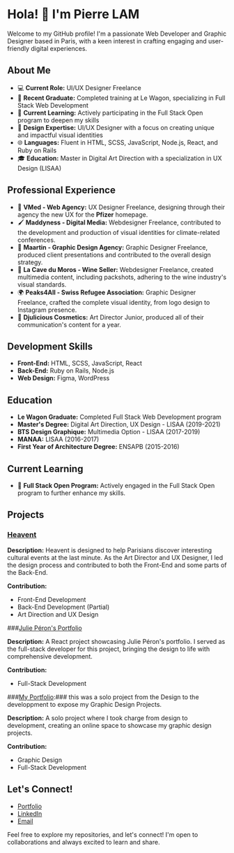 # Hola! 👋 I'm Pierre LAM
Welcome to my GitHub profile! I'm a passionate Web Developer and Graphic Designer based in Paris, with a keen interest in crafting engaging and user-friendly digital experiences.

## About Me
- 💻 **Current Role:** UI/UX Designer Freelance
- 🚀 **Recent Graduate:** Completed training at Le Wagon, specializing in Full Stack Web Development
- 🌱 **Current Learning:** Actively participating in the Full Stack Open program to deepen my skills
- 🎨 **Design Expertise:** UI/UX Designer with a focus on creating unique and impactful visual identities
- 🌐 **Languages:** Fluent in HTML, SCSS, JavaScript, Node.js, React, and Ruby on Rails
- 🎓 **Education:** Master in Digital Art Direction with a specialization in UX Design (LISAA)
## Professional Experience
- 💊 **VMed - Web Agency:** UX Designer Freelance, designing through their agency the new UX for the **Pfizer** homepage.
- 🖌️ **Maddyness - Digital Media:** Webdesigner Freelance, contributed to the development and production of visual identities for climate-related conferences.
- 🎨 **Maartin - Graphic Design Agency:** Graphic Designer Freelance, produced client presentations and contributed to the overall design strategy.
- 🍇 **La Cave du Moros - Wine Seller:** Webdesigner Freelance, created multimedia content, including packshots, adhering to the wine industry's visual standards.
- 🌍 **Peaks4All - Swiss Refugee Association:** Graphic Designer Freelance, crafted the complete visual identity, from logo design to Instagram presence.
- 💅 **Djulicious Cosmetics:** Art Director Junior, produced all of their communication's content for a year.
## Development Skills
- **Front-End:** HTML, SCSS, JavaScript, React
- **Back-End:** Ruby on Rails, Node.js
- **Web Design:** Figma, WordPress
## Education
- **Le Wagon Graduate:** Completed Full Stack Web Development program
- **Master's Degree:** Digital Art Direction, UX Design - LISAA (2019-2021)
- **BTS Design Graphique:** Multimedia Option - LISAA (2017-2019)
- **MANAA:** LISAA (2016-2017)
- **First Year of Architecture Degree:** ENSAPB (2015-2016)
## Current Learning
- 🚀 **Full Stack Open Program:** Actively engaged in the Full Stack Open program to further enhance my skills.
## Projects
### [Heavent](https://www.heavent-paris.cyou/)

**Description:** Heavent is designed to help Parisians discover interesting cultural events at the last minute. As the Art Director and UX Designer, I led the design process and contributed to both the Front-End and some parts of the Back-End.

**Contribution:**
- Front-End Development
- Back-End Development (Partial)
- Art Direction and UX Design

###[Julie Péron's Portfolio](https://www.julieperon.com/)

**Description:** A React project showcasing Julie Péron's portfolio. I served as the full-stack developer for this project, bringing the design to life with comprehensive development.

**Contribution:**
- Full-Stack Development

###[My Portfolio](https://pierrelam.fr/):### this was a solo project from the Design to the developpment to expose my Graphic Design Projects.

**Description:** A solo project where I took charge from design to development, creating an online space to showcase my graphic design projects.

**Contribution:**
- Graphic Design
- Full-Stack Development

## Let's Connect!
- [Portfolio](https://pierrelam.fr/)
- [LinkedIn](https://www.linkedin.com/in/pierre-lam-graphic-designer/)
- [Email](pierre.lam.graphist@gmail.com)

Feel free to explore my repositories, and let's connect! I'm open to collaborations and always excited to learn and share.
